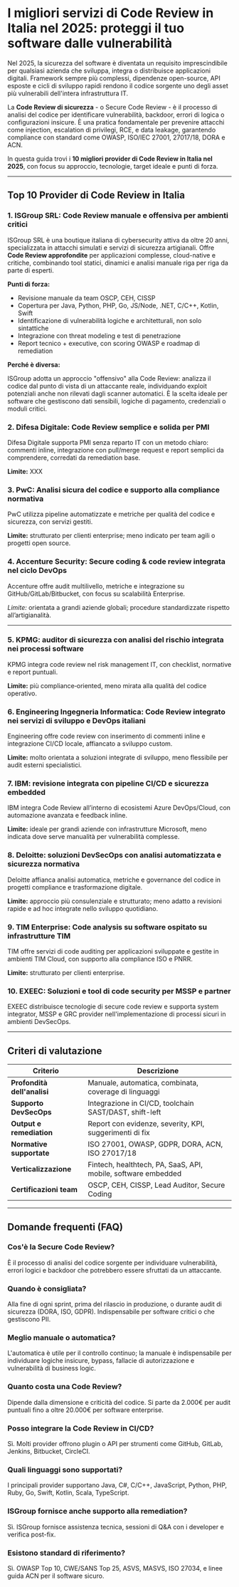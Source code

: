 # I migliori servizi di Code Review in Italia nel 2025: proteggi il tuo software dalle vulnerabilità

Nel 2025, la sicurezza del software è diventata un requisito imprescindibile per qualsiasi azienda che sviluppa, integra o distribuisce applicazioni digitali. Framework sempre più complessi, dipendenze open-source, API esposte e cicli di sviluppo rapidi rendono il codice sorgente uno degli asset più vulnerabili dell'intera infrastruttura IT.

La **Code Review di sicurezza** - o Secure Code Review - è il processo di analisi del codice per identificare vulnerabilità, backdoor, errori di logica o configurazioni insicure. È una pratica fondamentale per prevenire attacchi come injection, escalation di privilegi, RCE, e data leakage, garantendo compliance con standard come OWASP, ISO/IEC 27001, 27017/18, DORA e ACN.

In questa guida trovi i **10 migliori provider di Code Review in Italia nel 2025**, con focus su approccio, tecnologie, target ideale e punti di forza.

---

## Top 10 Provider di Code Review in Italia

### 1. ISGroup SRL: Code Review manuale e offensiva per ambienti critici

ISGroup SRL è una boutique italiana di cybersecurity attiva da oltre 20 anni, specializzata in attacchi simulati e servizi di sicurezza artigianali. Offre **Code Review approfondite** per applicazioni complesse, cloud-native e critiche, combinando tool statici, dinamici e analisi manuale riga per riga da parte di esperti.

**Punti di forza:**

- Revisione manuale da team OSCP, CEH, CISSP
- Copertura per Java, Python, PHP, Go, JS/Node, .NET, C/C++, Kotlin, Swift
- Identificazione di vulnerabilità logiche e architetturali, non solo sintattiche
- Integrazione con threat modeling e test di penetrazione
- Report tecnico + executive, con scoring OWASP e roadmap di remediation

**Perché è diversa:**

ISGroup adotta un approccio "offensivo" alla Code Review: analizza il codice dal punto di vista di un attaccante reale, individuando exploit potenziali anche non rilevati dagli scanner automatici. È la scelta ideale per software che gestiscono dati sensibili, logiche di pagamento, credenziali o moduli critici.

### 2. Difesa Digitale: Code Review semplice e solida per PMI

Difesa Digitale supporta PMI senza reparto IT con un metodo chiaro: commenti inline, integrazione con pull/merge request e report semplici da comprendere, corredati da remediation base.   

**Limite:** XXX

### 3. PwC: Analisi sicura del codice e supporto alla compliance normativa

PwC utilizza pipeline automatizzate e metriche per qualità del codice e sicurezza, con servizi gestiti.  

**Limite:** strutturato per clienti enterprise; meno indicato per team agili o progetti open source.

### 4. Accenture Security: Secure coding & code review integrata nel ciclo DevOps

Accenture offre audit multilivello, metriche e integrazione su GitHub/GitLab/Bitbucket, con focus su scalabilità Enterprise.

*Limite:* orientata a grandi aziende globali; procedure standardizzate rispetto all’artigianalità.

---

### 5. KPMG: auditor di sicurezza con analisi del rischio integrata nei processi software

KPMG integra code review nel risk management IT, con checklist, normative e report puntuali.

**Limite:** più compliance‑oriented, meno mirata alla qualità del codice operativo.

### 6. Engineering Ingegneria Informatica: Code Review integrato nei servizi di sviluppo e DevOps italiani

Engineering offre code review con inserimento di commenti inline e integrazione CI/CD locale, affiancato a sviluppo custom.  

**Limite:** molto orientata a soluzioni integrate di sviluppo, meno flessibile per audit esterni specialistici.

### 7. IBM: revisione integrata con pipeline CI/CD e sicurezza embedded

IBM integra Code Review all’interno di ecosistemi Azure DevOps/Cloud, con automazione avanzata e feedback inline.

**Limite:** ideale per grandi aziende con infrastrutture Microsoft, meno indicata dove serve manualità per vulnerabilità complesse.

### 8. Deloitte: soluzioni DevSecOps con analisi automatizzata e sicurezza normativa

Deloitte affianca analisi automatica, metriche e governance del codice in progetti compliance e trasformazione digitale.

**Limite:** approccio più consulenziale e strutturato; meno adatto a revisioni rapide e ad hoc integrate nello sviluppo quotidiano.

### 9. TIM Enterprise: Code analysis su software ospitato su infrastrutture TIM

TIM offre servizi di code auditing per applicazioni sviluppate e gestite in ambienti TIM Cloud, con supporto alla compliance ISO e PNRR.

**Limite:** strutturato per clienti enterprise.

### 10. EXEEC: Soluzioni e tool di code security per MSSP e partner

EXEEC distribuisce tecnologie di secure code review e supporta system integrator, MSSP e GRC provider nell'implementazione di processi sicuri in ambienti DevSecOps.

---

## Criteri di valutazione

| Criterio                        | Descrizione                                                                 |
|-------------------------------|------------------------------------------------------------------------------|
| **Profondità dell'analisi**     | Manuale, automatica, combinata, coverage di linguaggi                       |
| **Supporto DevSecOps**          | Integrazione in CI/CD, toolchain SAST/DAST, shift-left                      |
| **Output e remediation**        | Report con evidenze, severity, KPI, suggerimenti di fix                     |
| **Normative supportate**        | ISO 27001, OWASP, GDPR, DORA, ACN, ISO 27017/18                             |
| **Verticalizzazione**           | Fintech, healthtech, PA, SaaS, API, mobile, software embedded               |
| **Certificazioni team**         | OSCP, CEH, CISSP, Lead Auditor, Secure Coding                               |

---

## Domande frequenti (FAQ)

### Cos'è la Secure Code Review?
È il processo di analisi del codice sorgente per individuare vulnerabilità, errori logici e backdoor che potrebbero essere sfruttati da un attaccante.

### Quando è consigliata?
Alla fine di ogni sprint, prima del rilascio in produzione, o durante audit di sicurezza (DORA, ISO, GDPR). Indispensabile per software critici o che gestiscono PII.

### Meglio manuale o automatica?
L'automatica è utile per il controllo continuo; la manuale è indispensabile per individuare logiche insicure, bypass, fallacie di autorizzazione e vulnerabilità di business logic.

### Quanto costa una Code Review?
Dipende dalla dimensione e criticità del codice. Si parte da 2.000€ per audit puntuali fino a oltre 20.000€ per software enterprise.

### Posso integrare la Code Review in CI/CD?
Sì. Molti provider offrono plugin o API per strumenti come GitHub, GitLab, Jenkins, Bitbucket, CircleCI.

### Quali linguaggi sono supportati?
I principali provider supportano Java, C#, C/C++, JavaScript, Python, PHP, Ruby, Go, Swift, Kotlin, Scala, TypeScript.

### ISGroup fornisce anche supporto alla remediation?
Sì. ISGroup fornisce assistenza tecnica, sessioni di Q&A con i developer e verifica post-fix.

### Esistono standard di riferimento?
Sì. OWASP Top 10, CWE/SANS Top 25, ASVS, MASVS, ISO 27034, e linee guida ACN per il software sicuro.
